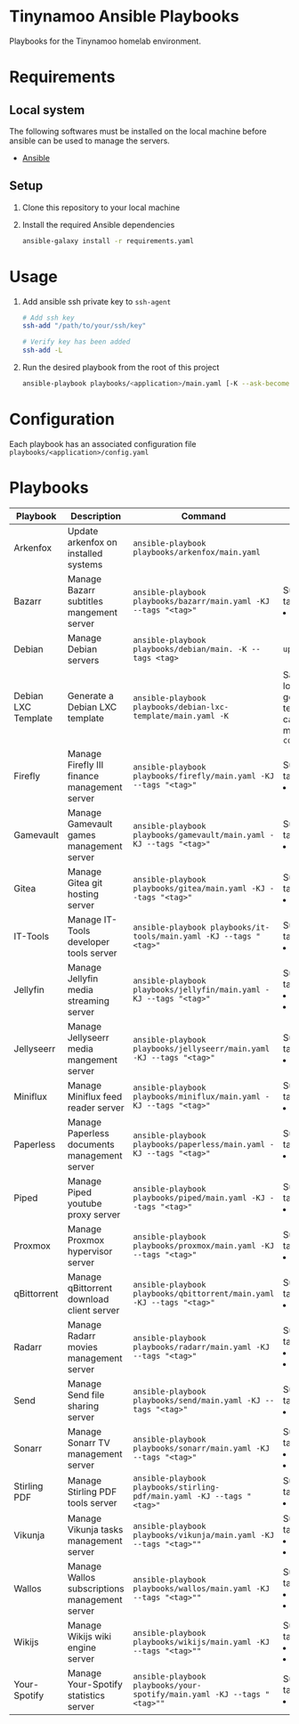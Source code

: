 <!-- @format -->

# Tinynamoo Ansible Playbooks

Playbooks for the Tinynamoo homelab environment.

# Requirements

## Local system

The following softwares must be installed on the local machine before ansible can be used to manage the servers.

- [Ansible](https://docs.ansible.com/ansible/latest/index.html)

## Setup

1. Clone this repository to your local machine
1. Install the required Ansible dependencies

   ```bash
   ansible-galaxy install -r requirements.yaml
   ```

# Usage

1. Add ansible ssh private key to `ssh-agent`

   ```bash
   # Add ssh key
   ssh-add "/path/to/your/ssh/key"

   # Verify key has been added
   ssh-add -L
   ```

1. Run the desired playbook from the root of this project

   ```bash
   ansible-playbook playbooks/<application>/main.yaml [-K --ask-become-pass] [-J --ask-vault-pass] --tags "[tags]"
   ```

# Configuration

Each playbook has an associated configuration file `playbooks/<application>/config.yaml`

# Playbooks

| Playbook            | Description                                   | Command                                                                 | Notes                                                                |
| ------------------- | --------------------------------------------- | ----------------------------------------------------------------------- | -------------------------------------------------------------------- |
| Arkenfox            | Update arkenfox on installed systems          | `ansible-playbook playbooks/arkenfox/main.yaml`                         |                                                                      |
| Bazarr              | Manage Bazarr subtitles mangement server      | `ansible-playbook playbooks/bazarr/main.yaml -KJ --tags "<tag>"`        | Supported tags<li>`install`                                          |
| Debian              | Manage Debian servers                         | `ansible-playbook playbooks/debian/main. -K --tags <tag>`               | `upgrade`                                                            |
| Debian LXC Template | Generate a Debian LXC template                | `ansible-playbook playbooks/debian-lxc-template/main.yaml -K`           | Save location of generated template can be modified in `config.yaml` |
| Firefly             | Manage Firefly III finance management server  | `ansible-playbook playbooks/firefly/main.yaml -KJ --tags "<tag>"`       | Supported tags<li>`install`                                          |
| Gamevault           | Manage Gamevault games management server      | `ansible-playbook playbooks/gamevault/main.yaml -KJ --tags "<tag>"`     | Supported tags<li>`install`                                          |
| Gitea               | Manage Gitea git hosting server               | `ansible-playbook playbooks/gitea/main.yaml -KJ --tags "<tag>"`         | Supported tags<li>`install`                                          |
| IT-Tools            | Manage IT-Tools developer tools server        | `ansible-playbook playbooks/it-tools/main.yaml -KJ --tags "<tag>"`      | Supported tags<li>`install`                                          |
| Jellyfin            | Manage Jellyfin media streaming server        | `ansible-playbook playbooks/jellyfin/main.yaml -KJ --tags "<tag>"`      | Supported tags<li>`backup`<li>`install`                              |
| Jellyseerr          | Manage Jellyseerr media mangement server      | `ansible-playbook playbooks/jellyseerr/main.yaml -KJ --tags "<tag>"`    | Supported tags<li>`install`                                          |
| Miniflux            | Manage Miniflux feed reader server            | `ansible-playbook playbooks/miniflux/main.yaml -KJ --tags "<tag>"`      | Supported tags<li>`install`                                          |
| Paperless           | Manage Paperless documents management server  | `ansible-playbook playbooks/paperless/main.yaml -KJ --tags "<tag>"`     | Supported tags<li>`install`                                          |
| Piped               | Manage Piped youtube proxy server             | `ansible-playbook playbooks/piped/main.yaml -KJ --tags "<tag>"`         | Supported tags<li>`install`                                          |
| Proxmox             | Manage Proxmox hypervisor server              | `ansible-playbook playbooks/proxmox/main.yaml -KJ --tags "<tag>"`       | Supported tags<li>`install`                                          |
| qBittorrent         | Manage qBittorrent download client server     | `ansible-playbook playbooks/qbittorrent/main.yaml -KJ --tags "<tag>"`   | Supported tags<li>`install`                                          |
| Radarr              | Manage Radarr movies management server        | `ansible-playbook playbooks/radarr/main.yaml -KJ --tags "<tag>"`        | Supported tags<li>`install`<li>`upgrade`                             |
| Send                | Manage Send file sharing server               | `ansible-playbook playbooks/send/main.yaml -KJ --tags "<tag>"`          | Supported tags<li>`install`                                          |
| Sonarr              | Manage Sonarr TV management server            | `ansible-playbook playbooks/sonarr/main.yaml -KJ --tags "<tag>"`        | Supported tags<li>`install`<li>`upgrade`                             |
| Stirling PDF        | Manage Stirling PDF tools server              | `ansible-playbook playbooks/stirling-pdf/main.yaml -KJ --tags "<tag>"`  | Supported tags<li>`install`                                          |
| Vikunja             | Manage Vikunja tasks management server        | `ansible-playbook playbooks/vikunja/main.yaml -KJ --tags "<tag>""`      | Supported tags<li>`install`<li>`upgrade`                             |
| Wallos              | Manage Wallos subscriptions management server | `ansible-playbook playbooks/wallos/main.yaml -KJ --tags "<tag>""`       | Supported tags<li>`install`<li>`upgrade`                             |
| Wikijs              | Manage Wikijs wiki engine server              | `ansible-playbook playbooks/wikijs/main.yaml -KJ --tags "<tag>""`       | Supported tags<li>`install`<li>`upgrade`                             |
| Your-Spotify        | Manage Your-Spotify statistics server         | `ansible-playbook playbooks/your-spotify/main.yaml -KJ --tags "<tag>""` | Supported tags<li>`install`                                          |
